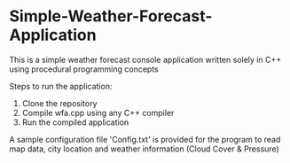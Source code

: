 # Simple-Weather-Forecast-Application
This is a simple weather forecast console application written solely in C++ using procedural programming concepts

Steps to run the application:
1) Clone the repository
2) Compile wfa.cpp using any C++ compiler
3) Run the compiled application

A sample configuration file 'Config.txt' is provided for the program to read map data, city location and weather information (Cloud Cover & Pressure)
